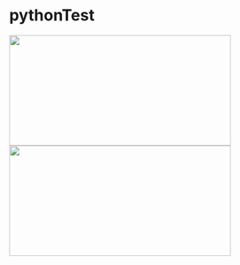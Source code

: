 # pythonTest
<img src="https://user-images.githubusercontent.com/88416263/176719154-f91726de-fb72-441d-96e3-f1e77295281b.png" width=400 height=200>  <img src="https://user-images.githubusercontent.com/88416263/176719132-b2103990-4e83-4199-b0b6-8dcd67de3ccb.png" width=400 height=200> 

